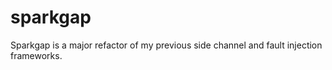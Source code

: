 # sparkgap

Sparkgap is a major refactor of my previous side channel and fault injection frameworks. 
